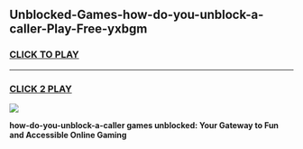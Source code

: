 
## Unblocked-Games-how-do-you-unblock-a-caller-Play-Free-yxbgm
<h3>
<a href="https://premium76.site?title=how-do-you-unblock-a-caller&ref=21A">CLICK TO PLAY</a></h3>
<hr>

<h3>
<a href="https://premium76.site?title=how-do-you-unblock-a-caller&ref=21A">CLICK 2 PLAY</a>
  
</h3>

<a href="https://premium76.site?title=how-do-you-unblock-a-caller&ref=21A"><img src="https://clearcache.store/games.png"></a>


**how-do-you-unblock-a-caller games unblocked: Your Gateway to Fun and Accessible Online Gaming**
